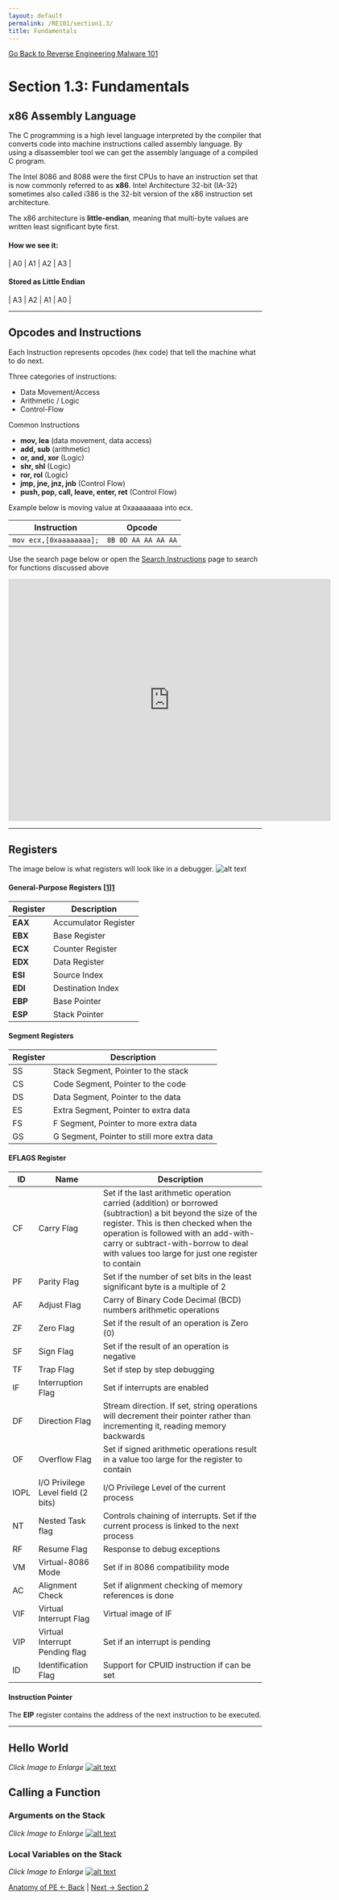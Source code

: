 ```yaml
---
layout: default
permalink: /RE101/section1.3/
title: Fundamentals
---
```

[Go Back to Reverse Engineering Malware 101](https://securedorg.github.io/RE101/)

# Section 1.3: Fundamentals #

## x86 Assembly Language ##

The C programming is a high level language interpreted by the compiler that converts code into machine instructions called assembly language. By using a disassembler tool we can get the assembly language of a compiled C program.

The Intel 8086 and 8088 were the first CPUs to have an instruction set that is now commonly referred to as **x86**. Intel Architecture 32-bit (IA-32) sometimes also called i386 is the 32-bit version of the x86 instruction set architecture.

The x86 architecture is **little-endian**, meaning that multi-byte values are written least significant byte first.

#### How we see it:
| A0 | A1 | A2 | A3 |

#### Stored as Little Endian
| A3 | A2 | A1 | A0 |

---

## Opcodes and Instructions ###

Each Instruction represents opcodes (hex code) that tell the machine what to do next.

Three categories of instructions:
* Data Movement/Access
* Arithmetic / Logic
* Control-Flow

Common Instructions
* **mov, lea** (data movement, data access)
* **add, sub** (arithmetic)
* **or, and, xor** (Logic)
* **shr, shl** (Logic)
* **ror, rol** (Logic)
* **jmp, jne, jnz, jnb** (Control Flow) 
* **push, pop, call, leave, enter, ret** (Control Flow)

Example below is moving value at 0xaaaaaaaa into ecx.

| Instruction | Opcode |
| --- | --- |
| `mov ecx,[0xaaaaaaaa];` | `8B 0D AA AA AA AA` |

Use the search page below or open the [Search Instructions](https://securedorg.github.io/x86.html) page to search for functions discussed above

<iframe src="https://securedorg.github.io/x86.html" width="640" height="480" frameborder="0" style="display:block; margin: 0 auto;"></iframe>

---

## Registers ###

The image below is what registers will look like in a debugger.
![alt text](https://securedorg.github.io/images/Registers.png "Registers")

#### General-Purpose Registers [[1]][1]


| Register | Description |
| --- | --- |
| **EAX** | Accumulator Register |
| **EBX** | Base Register |
| **ECX** | Counter Register |
| **EDX** | Data Register |
| **ESI** | Source Index |
| **EDI** | Destination Index |
| **EBP** | Base Pointer |
| **ESP** | Stack Pointer |

#### Segment Registers

| Register | Description |
| --- | --- |
| SS | Stack Segment, Pointer to the stack |
| CS | Code Segment, Pointer to the code |
| DS | Data Segment, Pointer to the data |
| ES | Extra Segment, Pointer to extra data |
| FS | F Segment, Pointer to more extra data |
| GS | G Segment, Pointer to still more extra data |

#### EFLAGS Register

| ID | Name | Description |
| --- | --- | --- |
| CF | Carry Flag | Set if the last arithmetic operation carried (addition) or borrowed (subtraction) a bit beyond the size of the register. This is then checked when the operation is followed with an add-with-carry or subtract-with-borrow to deal with values too large for just one register to contain |
| PF | Parity Flag | Set if the number of set bits in the least significant byte is a multiple of 2 |
| AF | Adjust Flag | Carry of Binary Code Decimal (BCD) numbers arithmetic operations |
| ZF | Zero Flag | Set if the result of an operation is Zero (0) |
| SF | Sign Flag | Set if the result of an operation is negative |
| TF | Trap Flag | Set if step by step debugging |
| IF | Interruption Flag | Set if interrupts are enabled |
| DF | Direction Flag | Stream direction. If set, string operations will decrement their pointer rather than incrementing it, reading memory backwards |
| OF | Overflow Flag | Set if signed arithmetic operations result in a value too large for the register to contain |
| IOPL | I/O Privilege Level field (2 bits) | I/O Privilege Level of the current process |
| NT | Nested Task flag | Controls chaining of interrupts. Set if the current process is linked to the next process |
| RF | Resume Flag | Response to debug exceptions |
| VM | Virtual-8086 Mode | Set if in 8086 compatibility mode |
| AC | Alignment Check | Set if alignment checking of memory references is done |
| VIF | Virtual Interrupt Flag | Virtual image of IF |
| VIP | Virtual Interrupt Pending flag | Set if an interrupt is pending |
| ID | Identification Flag | Support for CPUID instruction if can be set |

#### Instruction Pointer

The **EIP** register contains the address of the next instruction to be executed.

---

## Hello World ##

*Click Image to Enlarge*
[![alt text](https://securedorg.github.io/images/helloworld.gif "Hello World")](https://securedorg.github.io/images/helloworld.gif)

## Calling a Function ##

### Arguments on the Stack ###

*Click Image to Enlarge*
[![alt text](https://securedorg.github.io/images/FunctionCall.gif "Function Arguments")](https://securedorg.github.io/images/FunctionCall.gif)

### Local Variables on the Stack ###

*Click Image to Enlarge*
[![alt text](https://securedorg.github.io/images/FunctionCall2.gif "Function Locals")](https://securedorg.github.io/images/FunctionCall2.gif)

[1]: https://en.wikibooks.org/wiki/X86_Assembly/X86_Architecture

[Anatomy of PE <- Back](https://securedorg.github.io/RE101/section1.2) | [Next -> Section 2](https://securedorg.github.io/RE101/section2)

